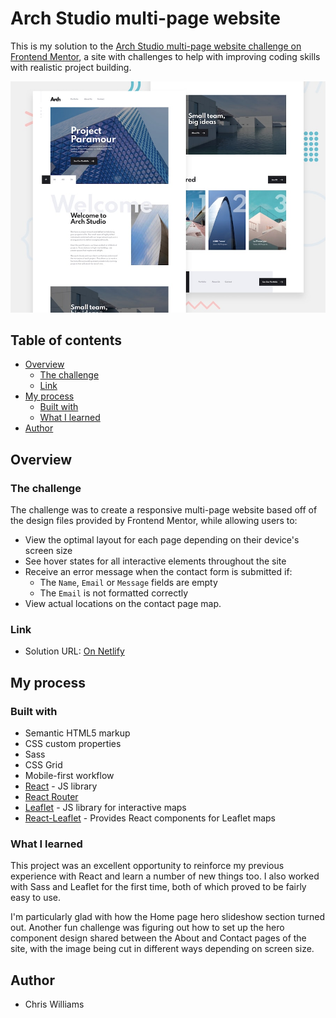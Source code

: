# Arch Studio multi-page website

This is my solution to the [Arch Studio multi-page website challenge on Frontend Mentor](https://www.frontendmentor.io/challenges/arch-studio-multipage-website-wNIbOFYR6), a site with challenges to help with improving coding skills with realistic project building.

![Design preview for the Arch Studio multi-page website coding challenge](./preview.jpg)

## Table of contents

- [Overview](#overview)
  - [The challenge](#the-challenge)
  - [Link](#link)
- [My process](#my-process)
  - [Built with](#built-with)
  - [What I learned](#what-i-learned)
- [Author](#author)

## Overview

### The challenge

The challenge was to create a responsive multi-page website based off of the design files provided by Frontend Mentor, while allowing users to:

- View the optimal layout for each page depending on their device's screen size
- See hover states for all interactive elements throughout the site
- Receive an error message when the contact form is submitted if:
  - The `Name`, `Email` or `Message` fields are empty
  - The `Email` is not formatted correctly
- View actual locations on the contact page map.

### Link

- Solution URL: [On Netlify](https://your-solution-url.com)

## My process

### Built with

- Semantic HTML5 markup
- CSS custom properties
- Sass
- CSS Grid
- Mobile-first workflow
- [React](https://reactjs.org/) - JS library
- [React Router](https://reactrouter.com/)
- [Leaflet](https://leafletjs.com/) - JS library for interactive maps
- [React-Leaflet](https://react-leaflet.js.org/) - Provides React components for Leaflet maps

### What I learned

This project was an excellent opportunity to reinforce my previous experience with React and learn a number of new things too. I also worked with Sass and Leaflet for the first time, both of which proved to be fairly easy to use.

I'm particularly glad with how the Home page hero slideshow section turned out. Another fun challenge was figuring out how to set up the hero component design shared between the About and Contact pages of the site, with the image being cut in different ways depending on screen size.

## Author

- Chris Williams
